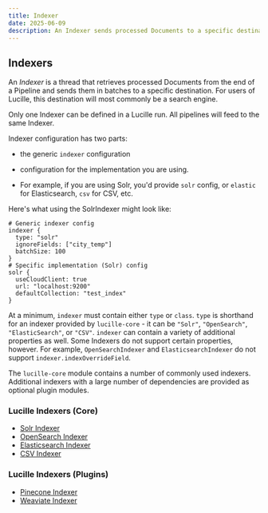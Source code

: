 ```yaml
---
title: Indexer
date: 2025-06-09
description: An Indexer sends processed Documents to a specific destination.
---
```


## Indexers

An *Indexer* is a thread that retrieves processed Documents from the end of a Pipeline and sends them in batches to a specific destination. For users of Lucille, this destination will most commonly be a search engine.
 
Only one Indexer can be defined in a Lucille run. 
All pipelines will feed to the same Indexer.

Indexer configuration has two parts:
* the generic `indexer` configuration
* configuration for the implementation you are using.

* For example, if you are using Solr, you'd provide `solr` config, or `elastic` for Elasticsearch, `csv` for CSV, etc.

Here's what using the SolrIndexer might look like:
```hocon
# Generic indexer config
indexer {
  type: "solr"
  ignoreFields: ["city_temp"]
  batchSize: 100
}
# Specific implementation (Solr) config
solr {
  useCloudClient: true
  url: "localhost:9200"
  defaultCollection: "test_index"
}
```

At a minimum, `indexer` must contain either `type` or `class`. `type` is shorthand for an indexer provided by `lucille-core` -
it can be `"Solr"`, `"OpenSearch"`, `"ElasticSearch"`, or `"CSV"`. `indexer` can contain a variety of additional properties as well. 
Some Indexers do not support certain properties, however. For example, `OpenSearchIndexer` and `ElasticsearchIndexer` do not support
`indexer.indexOverrideField`.

The `lucille-core` module contains a number of commonly used indexers. Additional indexers with a large number of dependencies are provided as optional plugin modules.

### Lucille Indexers (Core)

* [Solr Indexer](https://github.com/kmwtechnology/lucille/blob/main/lucille-core/src/main/java/com/kmwllc/lucille/indexer/SolrIndexer.java)
* [OpenSearch Indexer](https://github.com/kmwtechnology/lucille/blob/main/lucille-core/src/main/java/com/kmwllc/lucille/indexer/OpenSearchIndexer.java)
* [Elasticsearch Indexer](https://github.com/kmwtechnology/lucille/blob/main/lucille-core/src/main/java/com/kmwllc/lucille/indexer/ElasticsearchIndexer.java)
* [CSV Indexer](https://github.com/kmwtechnology/lucille/blob/main/lucille-core/src/main/java/com/kmwllc/lucille/indexer/CSVIndexer.java)

### Lucille Indexers (Plugins)

* [Pinecone Indexer](https://github.com/kmwtechnology/lucille/blob/main/lucille-plugins/lucille-pinecone/src/main/java/com/kmwllc/lucille/pinecone/indexer/PineconeIndexer.java)
* [Weaviate Indexer](https://github.com/kmwtechnology/lucille/blob/main/lucille-plugins/lucille-weaviate/src/main/java/com/kmwllc/lucille/weaviate/indexer/WeaviateIndexer.java)